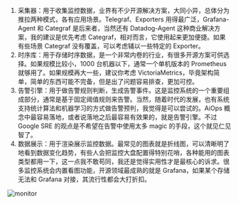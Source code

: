 1. 采集器：用于收集监控数据，业界有不少开源解决方案，大同小异，总体分为推拉两种模式，各有应用场景。Telegraf、Exporters 用得最广泛，Grafana-Agent 和 Categraf 是后来者，当然还有 Datadog-Agent 这种商业解决方案，我的建议是优先考虑 Categraf，相对而言，它使用起来更加便捷。如果有些场景 Categraf 没有覆盖，可以考虑辅以一些特定的 Exporter。
2. 时序库：用于存储时序数据，是一个非常内卷的行业，有很多开源方案可供选择。如果规模比较小，1000 台机器以下，通常一个单机版本的 Prometheus 就够用了。如果规模再大一些，建议你考虑 VictoriaMetrics，毕竟架构简单，简单的东西可能不完备，但是出了问题容易排查，更加可控。
3. 告警引擎：用于做告警规则判断，生成告警事件。这是监控系统的一个重要组成部分，通常是基于固定阈值规则来告警。当然，随着时代的发展，也有系统支持统计算法和机器学习的方式做告警预判，我觉得是可以尝试的。AiOps 概念中最容易落地，或者说落地之后最容易有效果的，就是告警引擎。不过 Google SRE 的观点是不希望在告警中使用太多 magic 的手段，这个就见仁见智了。
4. 数据展示：用于渲染展示监控数据。最常见的图表就是折线图，可以清晰明了地看到数据变化趋势，有些人会把监控大盘配置得特别花哨，各种能用的图表类型都用一下，这一点我不敢苟同，我还是觉得实用性才是最核心的诉求。很多监控系统会内置看图功能，开源领域最成熟的就是 Grafana，如果某个存储无法和 Grafana 对接，其流行性都会大打折扣。

![monitor](https://raw.githubusercontent.com/jianchengwang/todo-cloudnative/main/7.monitor/moniter.webp)